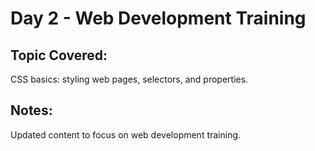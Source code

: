 # Day 2 - Web Development Training

## Topic Covered:
CSS basics: styling web pages, selectors, and properties.

## Notes:
Updated content to focus on web development training.
